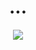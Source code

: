 <h1 align="center">...</h1>

<p align="center"><img align="center" src="[![GitHub Streak](https://streak-stats.demolab.com/?user=sagaremns)](https://git.io/streak-stats)" /></p>
